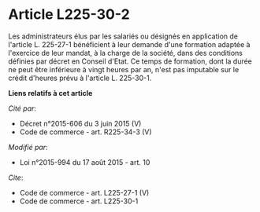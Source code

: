 # Article L225-30-2

Les administrateurs élus par les salariés ou désignés en application de l'article L. 225-27-1 bénéficient à leur demande
d'une formation adaptée à l'exercice de leur mandat, à la charge de la société, dans des conditions définies par décret en
Conseil d'Etat. Ce temps de formation, dont la durée ne peut être inférieure à vingt heures par an, n'est pas imputable sur
le crédit d'heures prévu à l'article L. 225-30-1.

**Liens relatifs à cet article**

_Cité par_:

  - Décret n°2015-606 du 3 juin 2015 (V)
  - Code de commerce - art. R225-34-3 (V)

_Modifié par_:

  - Loi n°2015-994 du 17 août 2015 - art. 10

_Cite_:

  - Code de commerce - art. L225-27-1 (V)
  - Code de commerce - art. L225-30-1
